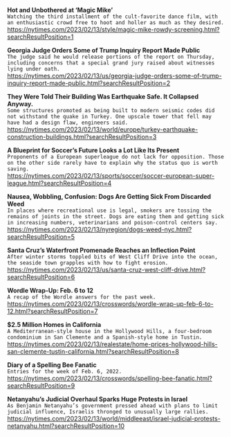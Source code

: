 **Hot and Unbothered at ‘Magic Mike’**\
`Watching the third installment of the cult-favorite dance film, with an enthusiastic crowd free to hoot and holler as much as they desired.`\
https://nytimes.com/2023/02/13/style/magic-mike-rowdy-screening.html?searchResultPosition=1

**Georgia Judge Orders Some of Trump Inquiry Report Made Public**\
`The judge said he would release portions of the report on Thursday, including concerns that a special grand jury raised about witnesses lying under oath.`\
https://nytimes.com/2023/02/13/us/georgia-judge-orders-some-of-trump-inquiry-report-made-public.html?searchResultPosition=2

**They Were Told Their Building Was Earthquake Safe. It Collapsed Anyway.**\
`Some structures promoted as being built to modern seismic codes did not withstand the quake in Turkey. One upscale tower that fell may have had a design flaw, engineers said.`\
https://nytimes.com/2023/02/13/world/europe/turkey-earthquake-construction-buildings.html?searchResultPosition=3

**A Blueprint for Soccer’s Future Looks a Lot Like Its Present**\
`Proponents of a European superleague do not lack for opposition. Those on the other side rarely have to explain why the status quo is worth saving.`\
https://nytimes.com/2023/02/13/sports/soccer/soccer-european-super-league.html?searchResultPosition=4

**Nausea, Wobbling, Confusion: Dogs Are Getting Sick From Discarded Weed**\
`In places where recreational use is legal, smokers are tossing the remains of joints in the street. Dogs are eating them and getting sick in increasing numbers, veterinarians and poison-control centers say.`\
https://nytimes.com/2023/02/13/nyregion/dogs-weed-nyc.html?searchResultPosition=5

**Santa Cruz’s Waterfront Promenade Reaches an Inflection Point**\
`After winter storms toppled bits of West Cliff Drive into the ocean, the seaside town grapples with how to fight erosion.`\
https://nytimes.com/2023/02/13/us/santa-cruz-west-cliff-drive.html?searchResultPosition=6

**Wordle Wrap-Up: Feb. 6 to 12**\
`A recap of the Wordle answers for the past week.`\
https://nytimes.com/2023/02/13/crosswords/wordle-wrap-up-feb-6-to-12.html?searchResultPosition=7

**$2.5 Million Homes in California**\
`A Mediterranean-style house in the Hollywood Hills, a four-bedroom condominium in San Clemente and a Spanish-style home in Tustin.`\
https://nytimes.com/2023/02/13/realestate/home-prices-hollywood-hills-san-clemente-tustin-california.html?searchResultPosition=8

**Diary of a Spelling Bee Fanatic**\
`Entries for the week of Feb. 6, 2022.`\
https://nytimes.com/2023/02/13/crosswords/spelling-bee-fanatic.html?searchResultPosition=9

**Netanyahu’s Judicial Overhaul Sparks Huge Protests in Israel**\
`As Benjamin Netanyahu’s government pressed ahead with plans to limit judicial influence, Israelis thronged to unusually large rallies.`\
https://nytimes.com/2023/02/13/world/middleeast/israel-judicial-protests-netanyahu.html?searchResultPosition=10

